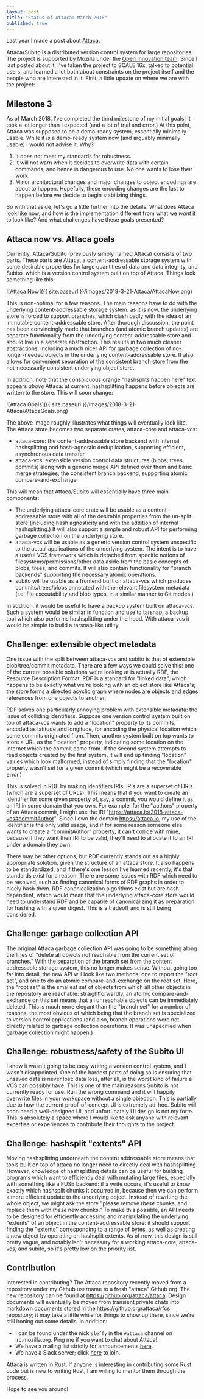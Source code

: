 ```yaml
---
layout: post
title: "Status of Attaca: March 2018"
published: true
---
```



Last year I made a post about [Attaca](https://github.com/attaca/attaca).

Attaca/Subito is a distributed version control system for large repositories. The project is supported by Mozilla under the [Open Innovation team](https://wiki.mozilla.org/Innovation). Since I last posted about it, I've taken the project to SCALE 16x, talked to potential users, and learned a lot both about constraints on the project itself and the people who are interested in it. First, a little update on where we are with the project:

## Milestone 3

As of March 2018, I've completed the third milestone of my initial goals! It took a lot longer than I expected (and a lot of trial and error.) At this point, Attaca was supposed to be a demo-ready system, essentially minimally usable. While it *is* a demo-ready system now (and arguably minimally usable) I would not advise it. Why?

1. It does not meet my standards for robustness.
2. It will not warn when it decides to overwrite data with certain commands, and hence is dangerous to use. No one wants to lose their work.
3. Minor architectural changes and major changes to object encodings are about to happen. Hopefully, these encoding changes are the last to happen before we decide to begin stabilizing things.

So with that aside, let's go a little further into the details. What does Attaca look like now, and how is the implementation different from what we *want* it to look like? And what challenges have these goals presented?

## Attaca now vs. Attaca goals

Currently, Attaca/Subito (previously simply named Attaca) consists of two parts. These parts are Attaca, a content-addressable storage system with some desirable properties for large quantities of data and data integrity, and Subito, which is a version control system built on top of Attaca. Things look something like this:

![Attaca Now]({{ site.baseurl }}/images/2018-3-21-Attaca/AttacaNow.png)

This is non-optimal for a few reasons. The main reasons have to do with the underlying content-addressable storage system: as it is now, the underlying store is forced to support branches, which clash badly with the idea of an immutable content-addressable store. After thorough discussion, the point has been convincingly made that branches (and atomic branch updates) are separate functionality from the underlying content-addressable store and should live in a separate abstraction. This results in two much cleaner abstractions, including a much nicer API for garbage collection of no-longer-needed objects in the underlying content-addressable store. It also allows for convenient separation of the consistent branch store from the not-necessarily consistent underlying object store.

In addition, note that the conspicuous orange "hashsplits happen here" text appears *above* Attaca: at current, hashsplitting happens before objects are written to the store. This will soon change:

![Attaca Goals]({{ site.baseurl }}/images/2018-3-21-Attaca/AttacaGoals.png)

The above image roughly illustrates what things will eventually look like. The Attaca store becomes two separate crates, attaca-core and attaca-vcs:

- attaca-core: the content-addressable store backend with internal hashsplitting and hash-agnostic deduplication, supporting efficient, asynchronous data transfer
- attaca-vcs: extensible version control data structures (blobs, trees, commits) along with a generic merge API defined over them and basic merge strategies; the consistent branch backend, supporting atomic compare-and-exchange

This will mean that Attaca/Subito will essentially have three main components:

- The underlying attaca-core crate will be usable as a content-addressable store with all of the desirable properties from the un-split store (including hash agnosticity and with the addition of internal hashsplitting.) It will also support a simple and robust API for performing garbage collection on the underlying store.
- attaca-vcs will be usable as a generic version control system unspecific to the actual applications of the underlying system. The intent is to have a useful VCS framework which is detached from specific notions of filesystems/permissions/other data aside from the basic concepts of blobs, trees, and commits. It will also contain functionality for "branch backends" supporting the necessary atomic operations.
- subito will be usable as a frontend built on attaca-vcs which produces commits/trees/blobs annotated with the relevant filesystem metadata (i.e. file executability and blob types, in a similar manner to Git modes.)

In addition, it would be useful to have a backup system built on attaca-vcs. Such a system would be similar in function and use to tarsnap, a backup tool which also performs hashsplitting under the hood. With attaca-vcs it would be simple to build a tarsnap-like utility.

## Challenge: extensible object metadata

One issue with the split between attaca-vcs and subito is that of extensible blob/tree/commit metadata. There are a few ways we could solve this: one of the current possible solutions we're looking at is actually RDF, the Resource Description Format. RDF is a standard for "linked data", which happens to be exactly what we're looking with an object store like Attaca's; the store forms a directed acyclic graph where nodes are objects and edges references from one objects to another.

RDF solves one particularly annoying problem with extensible metadata: the issue of colliding identifiers. Suppose one version control system built on top of attaca-vcs wants to add a "location" property to its commits, encoded as latitude and longitude, for encoding the physical location which some commits originated from. Then, another system built on top wants to store a URL as the "location" property, indicating some location on the internet which the commit came from. If the second system attempts to read objects created by the first system, it will end up finding "location" values which look malformed, instead of simply finding that the "location" property wasn't set for a given commit (which might be a recoverable error.)

This is solved in RDF by making identifiers IRIs: IRIs are a superset of URIs (which are a superset of URLs). This means that if you want to create an identifier for some given property of, say, a commit, you would define it as an IRI in some domain that you own. For example, for the "authors" property of an Attaca commit, I might use the IRI "https://attaca.io/2018-attaca-vcs#commitAuthor". Since I own the domain https://attaca.io, my use of the identifier is the only valid usage, and if for some reason someone else wants to create a "commitAuthor" property, it can't collide with mine, because if they want their IRI to be valid, they'll need to allocate it to an IRI under a domain they own.

There may be other options, but RDF currently stands out as a highly appropriate solution, given the structure of an attaca store. It also happens to be standardized, and if there's one lesson I've learned recently, it's that standards exist for a reason. There are some issues with RDF which need to be resolved, such as finding canonical forms of RDF graphs in order to nicely hash them. RDF canonicalization algorithms exist but are hash-dependent, which would mean that the underlying attaca-core store would need to understand RDF and be capable of canonicalizing it as preparation for hashing with a given digest. This is a tradeoff and is still being considered.

## Challenge: garbage collection API

The original Attaca garbage collection API was going to be something along the lines of "delete all objects not reachable from the current set of branches." With the separation of the branch set from the content addressable storage system, this no longer makes sense. Without going too far into detail, the new API will look like two methods: one to report the "root set", and one to do an atomic compare-and-exchange on the root set. Here, the "root set" is the smallest set of objects from which all other objects in the repository are reachable: straightforwardly, an atomic compare-and-exchange on this set means that all unreachable objects can be immediately deleted. This is much more elegant than the "branch set" for a number of reasons, the most obvious of which being that the branch set is specialized to version control applications (and also, branch operations were not directly related to garbage collection operations. It was unspecified when garbage collection might happen.)

## Challenge: robustness/safety of the Subito UI

I knew it wasn't going to be easy writing a version control system, and I wasn't disappointed. One of the hardest parts of doing so is ensuring that unsaved data is never lost: data loss, after all, is the worst kind of failure a VCS can possibly have. This is one of the main reasons Subito is not currently ready for use. Run the wrong command and it will happily overwrite files in your workspace without a single objection. This is partially due to how the current proof-of-concept UI is extremely ad-hoc. Subito will soon need a well-designed UI, and unfortunately UI design is not my forte. This is absolutely a space where I would like to ask anyone with relevant expertise or experiences to contribute their thoughts to the project.

## Challenge: hashsplit "extents" API

Moving hashsplitting underneath the content addressable store means that tools built on top of attaca no longer need to directly deal with hashsplitting. However, knowledge of hashsplitting details can be useful for building programs which want to efficiently deal with mutating large files, especially with something like a FUSE backend: if a write occurs, it's useful to know exactly which hashsplit chunks it occurred in, because then we can perform a more efficient update to the underlying object. Instead of rewriting the whole object, we might ask the store "please remove *these* chunks, and replace them with *these* new chunks." To make this possible, an API needs to be designed for efficiently accessing and manipulating the underlying "extents" of an object in the content-addressable store: it should support finding the "extents" corresponding to a range of bytes, as well as creating a new object by operating on hashsplit extents. As of now, this design is still pretty vague, and notably isn't necessary for a working attaca-core, attaca-vcs, and subito, so it's pretty low on the priority list.

## Contribution

Interested in contributing? The Attaca repository recently moved from a repository under my Github username to a fresh "attaca" Github org. The new repository can be found at https://github.org/attaca/attaca. Design documents will eventually be moved from transient private chats into markdown documents stored in the https://github.org/attaca/rfcs repository; it may take a little while for things to show up there, since we're still ironing out some details. In addition:

- I can be found under the nick `sleffy` in the `#attaca` channel on irc.mozilla.org. Ping me if you want to chat about Attaca!
- We have a mailing list strictly for announcements [here](https://groups.google.com/forum/#!forum/attaca-announce).
- We have a Slack server; click [here](https://join.slack.com/t/attaca/shared_invite/enQtMzM1MTkyMDkwODg3LTFlNmYyNDYyYzg2Y2UyMWI4YzY4OWI3MjE2ZjUzOTBjYTVlZGVhMGM1YmJmZWE4YjE2NGIxYjVmYWExZGQxY2Y) to join.

Attaca is written in Rust. If anyone is interesting in contributing some Rust code but is new to writing Rust, I am willing to mentor them through the process.

Hope to see you around!
